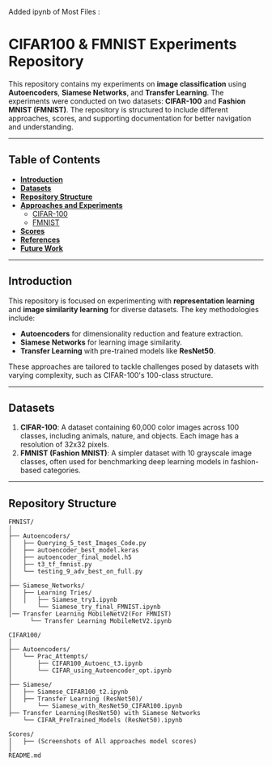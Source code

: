 Added ipynb of Most Files  :

# CIFAR100 & FMNIST Experiments Repository

This repository contains my experiments on **image classification** using **Autoencoders**, **Siamese Networks**, and **Transfer Learning**. The experiments were conducted on two datasets: **CIFAR-100** and **Fashion MNIST (FMNIST)**. The repository is structured to include different approaches, scores, and supporting documentation for better navigation and understanding.

---

## Table of Contents
- **[Introduction](#introduction)**
- **[Datasets](#datasets)**
- **[Repository Structure](#repository-structure)**
- **[Approaches and Experiments](#approaches-and-experiments)**
  - [CIFAR-100](#cifar-100)
  - [FMNIST](#fmnist)
- **[Scores](#scores)**
- **[References](#references)**
- **[Future Work](#future-work)**

---

## Introduction

This repository is focused on experimenting with **representation learning** and **image similarity learning** for diverse datasets. The key methodologies include:

- **Autoencoders** for dimensionality reduction and feature extraction.
- **Siamese Networks** for learning image similarity.
- **Transfer Learning** with pre-trained models like **ResNet50**.

These approaches are tailored to tackle challenges posed by datasets with varying complexity, such as CIFAR-100's 100-class structure.

---

## Datasets

1. **CIFAR-100**: A dataset containing 60,000 color images across 100 classes, including animals, nature, and objects. Each image has a resolution of 32x32 pixels.
2. **FMNIST (Fashion MNIST)**: A simpler dataset with 10 grayscale image classes, often used for benchmarking deep learning models in fashion-based categories.

---

## Repository Structure

```plaintext
FMNIST/
│
├── Autoencoders/
│   ├── Querying_5_test_Images_Code.py
│   ├── autoencoder_best_model.keras
│   ├── autoencoder_final_model.h5
│   ├── t3_tf_fmnist.py
│   └── testing_9_adv_best_on_full.py
│
├── Siamese_Networks/
│   ├── Learning Tries/
│   │   ├── Siamese_try1.ipynb
│       └── Siamese_try_final_FMNIST.ipynb
│── Transfer Learning MobileNetV2(For FMNIST) 
      └── Transfer Learning MobileNetV2.ipynb

CIFAR100/
│
├── Autoencoders/
│   └── Prac_Attempts/
│       ├── CIFAR100_Autoenc_t3.ipynb
│       └── CIFAR_using_Autoencoder_opt.ipynb
│
├── Siamese/
│   ├── Siamese_CIFAR100_t2.ipynb
│   ├── Transfer Learning (ResNet50)/
│       └── Siamese_with_ResNet50_CIFAR100.ipynb
├── Transfer Learning(ResNet50) with Siamese Networks  
    └── CIFAR_PreTrained_Models (ResNet50).ipynb

Scores/
│   ├── (Screenshots of All approaches model scores)
│
README.md
